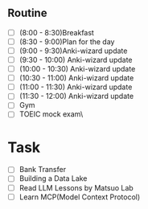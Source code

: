 ## Routine
- [ ] (8:00 - 8:30)Breakfast
- [ ] (8:30 - 9:00)Plan for the day
- [ ] (9:00 - 9:30)Anki-wizard update
- [ ] (9:30 - 10:00) Anki-wizard update
- [ ] (10:00 - 10:30) Anki-wizard update
- [ ] (10:30 - 11:00) Anki-wizard update
- [ ] (11:00 - 11:30) Anki-wizard update
- [ ] (11:30 - 12:00) Anki-wizard update
- [ ] Gym
- [ ] TOEIC mock exam\

# Task
- [ ] Bank Transfer
- [ ] Building a Data Lake
- [ ] Read LLM Lessons by Matsuo Lab
- [ ] Learn MCP(Model Context Protocol)
